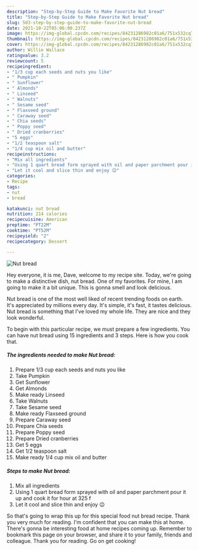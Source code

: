 ```yaml
---
description: "Step-by-Step Guide to Make Favorite Nut bread"
title: "Step-by-Step Guide to Make Favorite Nut bread"
slug: 503-step-by-step-guide-to-make-favorite-nut-bread
date: 2021-10-22T05:06:00.237Z
image: https://img-global.cpcdn.com/recipes/84231286982c01a6/751x532cq70/nut-bread-recipe-main-photo.jpg
thumbnail: https://img-global.cpcdn.com/recipes/84231286982c01a6/751x532cq70/nut-bread-recipe-main-photo.jpg
cover: https://img-global.cpcdn.com/recipes/84231286982c01a6/751x532cq70/nut-bread-recipe-main-photo.jpg
author: Willie Wallace
ratingvalue: 3.2
reviewcount: 5
recipeingredient:
- "1/3 cup each seeds and nuts you like"
- " Pumpkin"
- " Sunflower"
- " Almonds"
- " Linseed"
- " Walnuts"
- " Sesame seed"
- " Flaxseed ground"
- " Caraway seed"
- " Chia seeds"
- " Poppy seed"
- " Dried cranberries"
- "5 eggs"
- "1/2 teaspoon salt"
- "1/4 cup mix oil and butter"
recipeinstructions:
- "Mix all ingredients"
- "Using 1 quart bread form sprayed with oil and paper parchment pour it up and cook it for hour at 325 f"
- "Let it cool and slice thin and enjoy 😉"
categories:
- Recipe
tags:
- nut
- bread

katakunci: nut bread 
nutrition: 214 calories
recipecuisine: American
preptime: "PT22M"
cooktime: "PT52M"
recipeyield: "2"
recipecategory: Dessert

---
```



![Nut bread](https://img-global.cpcdn.com/recipes/84231286982c01a6/751x532cq70/nut-bread-recipe-main-photo.jpg)

Hey everyone, it is me, Dave, welcome to my recipe site. Today, we're going to make a distinctive dish, nut bread. One of my favorites. For mine, I am going to make it a bit unique. This is gonna smell and look delicious.



Nut bread is one of the most well liked of recent trending foods on earth. It's appreciated by millions every day. It's simple, it's fast, it tastes delicious. Nut bread is something that I've loved my whole life. They are nice and they look wonderful.


To begin with this particular recipe, we must prepare a few ingredients. You can have nut bread using 15 ingredients and 3 steps. Here is how you cook that.

<!--inarticleads1-->

##### The ingredients needed to make Nut bread:

1. Prepare 1/3 cup each seeds and nuts you like
1. Take  Pumpkin
1. Get  Sunflower
1. Get  Almonds
1. Make ready  Linseed
1. Take  Walnuts
1. Take  Sesame seed
1. Make ready  Flaxseed ground
1. Prepare  Caraway seed
1. Prepare  Chia seeds
1. Prepare  Poppy seed
1. Prepare  Dried cranberries
1. Get 5 eggs
1. Get 1/2 teaspoon salt
1. Make ready 1/4 cup mix oil and butter




<!--inarticleads2-->

##### Steps to make Nut bread:

1. Mix all ingredients
1. Using 1 quart bread form sprayed with oil and paper parchment pour it up and cook it for hour at 325 f
1. Let it cool and slice thin and enjoy 😉




So that's going to wrap this up for this special food nut bread recipe. Thank you very much for reading. I'm confident that you can make this at home. There's gonna be interesting food at home recipes coming up. Remember to bookmark this page on your browser, and share it to your family, friends and colleague. Thank you for reading. Go on get cooking!
